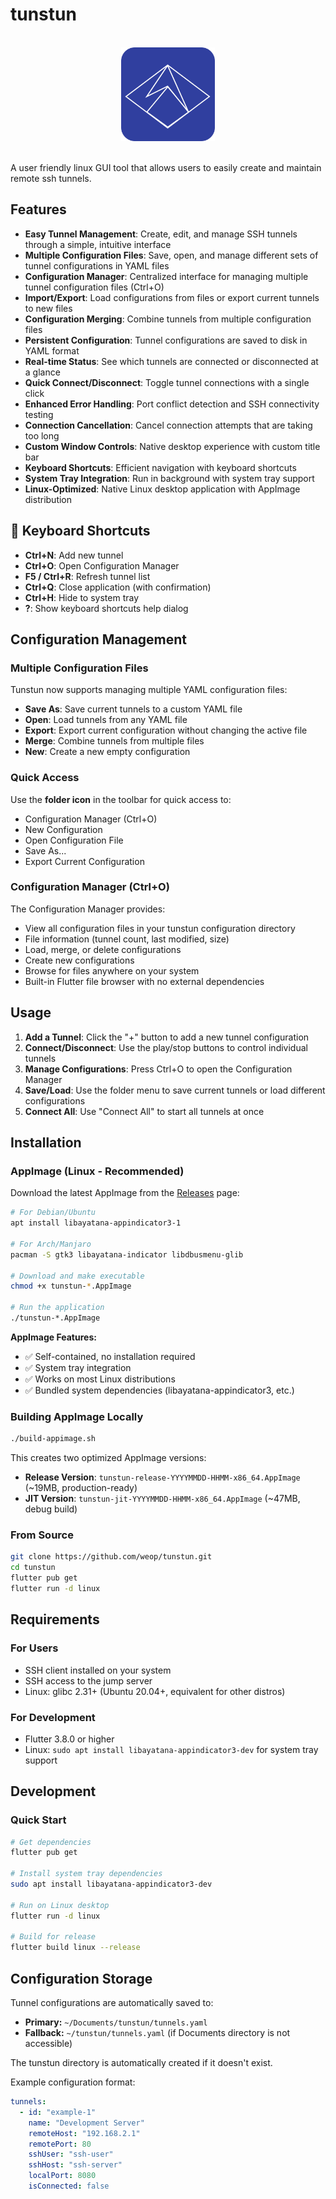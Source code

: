 # tunstun

<br>

<div align="center">
  <img src="assets/icons/icon.png" alt="Tunstun Logo" width="150" height="150">
</div>

<br>

A user friendly linux GUI tool that allows users to easily create and maintain remote ssh tunnels.



## Features

- **Easy Tunnel Management**: Create, edit, and manage SSH tunnels through a simple, intuitive interface
- **Multiple Configuration Files**: Save, open, and manage different sets of tunnel configurations in YAML files
- **Configuration Manager**: Centralized interface for managing multiple tunnel configuration files (Ctrl+O)
- **Import/Export**: Load configurations from files or export current tunnels to new files
- **Configuration Merging**: Combine tunnels from multiple configuration files
- **Persistent Configuration**: Tunnel configurations are saved to disk in YAML format
- **Real-time Status**: See which tunnels are connected or disconnected at a glance
- **Quick Connect/Disconnect**: Toggle tunnel connections with a single click
- **Enhanced Error Handling**: Port conflict detection and SSH connectivity testing
- **Connection Cancellation**: Cancel connection attempts that are taking too long
- **Custom Window Controls**: Native desktop experience with custom title bar
- **Keyboard Shortcuts**: Efficient navigation with keyboard shortcuts
- **System Tray Integration**: Run in background with system tray support
- **Linux-Optimized**: Native Linux desktop application with AppImage distribution

## 🎹 Keyboard Shortcuts

- **Ctrl+N**: Add new tunnel
- **Ctrl+O**: Open Configuration Manager
- **F5 / Ctrl+R**: Refresh tunnel list
- **Ctrl+Q**: Close application (with confirmation)
- **Ctrl+H**: Hide to system tray
- **?**: Show keyboard shortcuts help dialog

## Configuration Management

### Multiple Configuration Files

Tunstun now supports managing multiple YAML configuration files:

- **Save As**: Save current tunnels to a custom YAML file
- **Open**: Load tunnels from any YAML file
- **Export**: Export current configuration without changing the active file
- **Merge**: Combine tunnels from multiple files
- **New**: Create a new empty configuration

### Quick Access

Use the **folder icon** in the toolbar for quick access to:
- Configuration Manager (Ctrl+O)
- New Configuration
- Open Configuration File
- Save As...
- Export Current Configuration

### Configuration Manager (Ctrl+O)

The Configuration Manager provides:
- View all configuration files in your tunstun configuration directory
- File information (tunnel count, last modified, size)
- Load, merge, or delete configurations
- Create new configurations
- Browse for files anywhere on your system
- Built-in Flutter file browser with no external dependencies


## Usage

1. **Add a Tunnel**: Click the "+" button to add a new tunnel configuration
2. **Connect/Disconnect**: Use the play/stop buttons to control individual tunnels
3. **Manage Configurations**: Press Ctrl+O to open the Configuration Manager
4. **Save/Load**: Use the folder menu to save current tunnels or load different configurations
5. **Connect All**: Use "Connect All" to start all tunnels at once

## Installation

### AppImage (Linux - Recommended)
Download the latest AppImage from the [Releases](https://github.com/weop/tunstun/releases) page:

```bash
# For Debian/Ubuntu 
apt install libayatana-appindicator3-1

# For Arch/Manjaro
pacman -S gtk3 libayatana-indicator libdbusmenu-glib

# Download and make executable
chmod +x tunstun-*.AppImage

# Run the application
./tunstun-*.AppImage
```

**AppImage Features:**
- ✅ Self-contained, no installation required
- ✅ System tray integration
- ✅ Works on most Linux distributions
- ✅ Bundled system dependencies (libayatana-appindicator3, etc.)

### Building AppImage Locally

```bash
./build-appimage.sh
```

This creates two optimized AppImage versions:
- **Release Version**: `tunstun-release-YYYYMMDD-HHMM-x86_64.AppImage` (~19MB, production-ready)
- **JIT Version**: `tunstun-jit-YYYYMMDD-HHMM-x86_64.AppImage` (~47MB, debug build)


### From Source
```bash
git clone https://github.com/weop/tunstun.git
cd tunstun
flutter pub get
flutter run -d linux
```

## Requirements

### For Users
- SSH client installed on your system
- SSH access to the jump server
- Linux: glibc 2.31+ (Ubuntu 20.04+, equivalent for other distros)

### For Development
- Flutter 3.8.0 or higher
- Linux: `sudo apt install libayatana-appindicator3-dev` for system tray support

## Development

### Quick Start

```bash
# Get dependencies
flutter pub get

# Install system tray dependencies
sudo apt install libayatana-appindicator3-dev

# Run on Linux desktop
flutter run -d linux

# Build for release
flutter build linux --release
```


## Configuration Storage

Tunnel configurations are automatically saved to:
- **Primary:** `~/Documents/tunstun/tunnels.yaml`
- **Fallback:** `~/tunstun/tunnels.yaml` (if Documents directory is not accessible)

The tunstun directory is automatically created if it doesn't exist.

Example configuration format:
```yaml
tunnels:
  - id: "example-1"
    name: "Development Server"
    remoteHost: "192.168.2.1"
    remotePort: 80
    sshUser: "ssh-user"
    sshHost: "ssh-server"
    localPort: 8080
    isConnected: false
```
